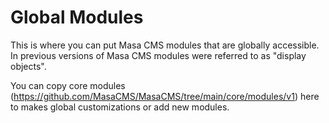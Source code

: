 # Global Modules

This is where you can put Masa CMS modules that are globally accessible. In previous versions of Masa CMS modules were referred to as "display objects".

You can copy core modules (https://github.com/MasaCMS/MasaCMS/tree/main/core/modules/v1) here to makes global customizations or add new modules.
